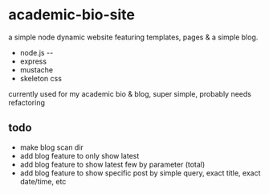 # academic-bio-site

a simple node dynamic website featuring templates, pages & a simple blog.

* node.js -- 
* express
* mustache
* skeleton css

currently used for my academic bio & blog, super simple, probably needs refactoring

todo
---

* make blog scan dir
* add blog feature to only show latest
* add blog feature to show latest few by parameter (total)
* add blog feature to show specific post by simple query, exact title, exact date/time, etc

